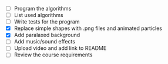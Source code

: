 - [ ] Program the algorithms
- [ ] List used algorithms
- [ ] Write tests for the program
- [x] Replace simple shapes with .png files and animated particles
- [x] Add paralaxed background
- [ ] Add music/sound effects
- [ ] Upload video and add link to README
- [ ] Review the course requirements
